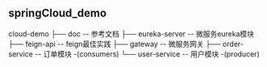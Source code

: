 ## springCloud_demo
cloud-demo
├── doc -- 参考文档
├── eureka-server -- 微服务eureka模块
├── feign-api -- feign最佳实践
├── gateway -- 微服务网关
├── order-service -- 订单模块 -(consumers)
└── user-service -- 用户模块 -(producer)
